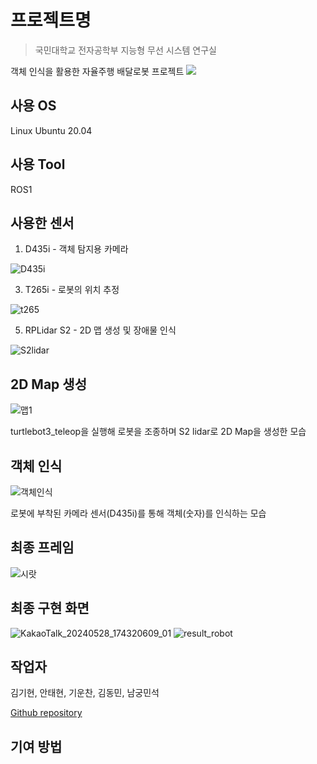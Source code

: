# 프로젝트명
> 국민대학교 전자공학부 지능형 무선 시스템 연구실

객체 인식을 활용한 자율주행 배달로봇 프로젝트
![](../header.png)

## 사용 OS
Linux Ubuntu 20.04

## 사용 Tool
ROS1

## 사용한 센서
1. D435i - 객체 탐지용 카메라

![D435i](https://github.com/ahntae98/NextGen-Deep-Delivery-Robot/assets/133379277/fd3157cc-7e4b-49ab-8544-c28555216b07)

3. T265i - 로봇의 위치 추정

![t265](https://github.com/ahntae98/NextGen-Deep-Delivery-Robot/assets/133379277/7ec0b950-8551-4c1f-8547-7da42c07e495)

5. RPLidar S2 - 2D 맵 생성 및 장애물 인식

![S2lidar](https://github.com/ahntae98/NextGen-Deep-Delivery-Robot/assets/133379277/c898979c-6cb4-4d4f-be74-3ed79271a698)

## 2D Map 생성

![맵1](https://github.com/ahntae98/NextGen-Deep-Delivery-Robot/assets/133379277/955e7fea-ee66-4890-96ba-92fb86bdba87)

turtlebot3_teleop을 실행해 로봇을 조종하며 S2 lidar로 2D Map을 생성한 모습

## 객체 인식

![객체인식](https://github.com/ahntae98/NextGen-Deep-Delivery-Robot/assets/133379277/6828455f-5ed1-4e09-bd98-e46a1d581206)

로봇에 부착된 카메라 센서(D435i)를 통해 객체(숫자)를 인식하는 모습

## 최종 프레임

![시랏](https://github.com/ahntae98/NextGen-Deep-Delivery-Robot/assets/133379277/d5cc0ee1-82b3-4251-8917-cf72c83f375e)

## 최종 구현 화면
![KakaoTalk_20240528_174320609_01](https://github.com/ahntae98/NextGen-Deep-Delivery-Robot/assets/133379277/befbcb33-8ad9-45eb-b942-d2e1207cdb80)
![result_robot](https://github.com/ahntae98/NextGen-Deep-Delivery-Robot/assets/133379277/413dbcb2-fd9f-4f29-811c-110159734d32)


## 작업자

김기현, 안태현, 기운찬, 김동민, 남궁민석

[Github repository](https://github.com/gyun2/Delivery-bot-KMU)

## 기여 방법


<!-- Markdown link & img dfn's -->
[npm-image]: https://img.shields.io/npm/v/datadog-metrics.svg?style=flat-square
[npm-url]: https://npmjs.org/package/datadog-metrics
[npm-downloads]: https://img.shields.io/npm/dm/datadog-metrics.svg?style=flat-square
[travis-image]: https://img.shields.io/travis/dbader/node-datadog-metrics/master.svg?style=flat-square
[travis-url]: https://travis-ci.org/dbader/node-datadog-metrics
[wiki]: https://github.com/yourname/yourproject/wiki
